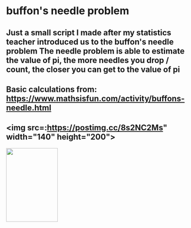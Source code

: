 # buffon's needle problem
Just a small script I made after my statistics teacher introduced us to the buffon's needle problem
The needle problem is able to estimate the value of pi, the more needles you drop / count, the closer you can get to the value of pi
---
Basic calculations from: https://www.mathsisfun.com/activity/buffons-needle.html
---
<img src=:https://postimg.cc/8s2NC2Ms" width="140" height="200">
---
<img src="https://ibb.co/smS7Z4x" width="140" height="200">
